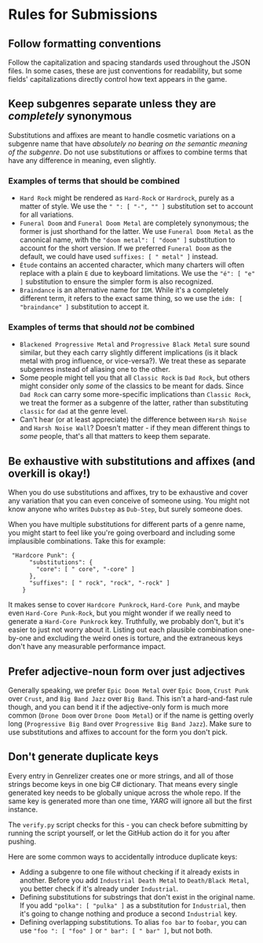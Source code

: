 ﻿# Rules for Submissions

## Follow formatting conventions
Follow the capitalization and spacing standards used throughout the JSON files. In some cases, these are just conventions for readability, but some fields' capitalizations directly control how text appears in the game.

## Keep subgenres separate unless they are _completely_ synonymous

Substitutions and affixes are meant to handle cosmetic variations on a subgenre name that have _absolutely no bearing on the semantic meaning of the subgenre_. Do not use substitutions or affixes to combine terms that have any difference in meaning, even slightly.

### Examples of terms that should be combined
* `Hard Rock` might be rendered as `Hard-Rock` or `Hardrock`, purely as a matter of style. We use the `" ": [ "-", "" ]` substitution set to account for all variations.
* `Funeral Doom` and `Funeral Doom Metal` are completely synonymous; the former is just shorthand for the latter. We use `Funeral Doom Metal` as the canonical name, with the `"doom metal": [ "doom" ]` substitution to account for the short version. If we preferred `Funeral Doom` as the default, we could have used `suffixes: [ " metal" ]` instead.
* `Étude` contains an accented character, which many charters will often replace with a plain `E` due to keyboard limitations. We use the `"é": [ "e" ]` substitution to ensure the simpler form is also recognized.
* `Braindance` is an alternative name for `IDM`. While it's a completely different term, it refers to the exact same thing, so we use the `idm: [ "braindance" ]` substitution to accept it.

### Examples of terms that should _not_ be combined
* `Blackened Progressive Metal` and `Progressive Black Metal` sure sound similar, but they each carry slightly different implications (is it black metal with prog influence, or vice-versa?). We treat these as separate subgenres instead of aliasing one to the other.
* Some people might tell you that all `Classic Rock` is `Dad Rock`, but others might consider only _some_ of the classics to be meant for dads. Since `Dad Rock` can carry some more-specific implications than `Classic Rock`, we treat the former as a subgenre of the latter, rather than substituting `classic` for `dad` at the genre level.
* Can't hear (or at least appreciate) the difference between `Harsh Noise` and `Harsh Noise Wall`? Doesn't matter - if they mean different things to _some_ people, that's all that matters to keep them separate.


## Be exhaustive with substitutions and affixes (and overkill is okay!)

When you do use substitutions and affixes, try to be exhaustive and cover any variation that you can even conceive of someone using. You might not know anyone who writes `Dubstep` as `Dub-Step`, but surely someone does.

When you have multiple substitutions for different parts of a genre name, you might start to feel like you're going overboard and including some implausible combinations. Take this for example:
```
 "Hardcore Punk": {
      "substitutions": {
        "core": [ " core", "-core" ]
      },
      "suffixes": [ " rock", "rock", "-rock" ]
    }
```
 It makes sense to cover `Hardcore Punkrock`, `Hard-Core Punk`, and maybe even `Hard-Core Punk-Rock`, but you might wonder if we really need to generate a `Hard-Core Punkrock` key. Truthfully, we probably don't, but it's easier to just not worry about it. Listing out each plausible combination one-by-one and excluding the weird ones is torture, and the extraneous keys don't have any measurable performance impact.

## Prefer adjective-noun form over just adjectives

Generally speaking, we prefer `Epic Doom Metal` over `Epic Doom`, `Crust Punk` over `Crust`, and `Big Band Jazz` over `Big Band`. This isn't a hard-and-fast rule though, and you can bend it if the adjective-only form is much more common (`Drone Doom` over `Drone Doom Metal`) or if the name is getting overly long (`Progressive Big Band` over `Progressive Big Band Jazz`). Make sure to use substitutions and affixes to account for the form you don't pick.


## Don't generate duplicate keys

Every entry in Genrelizer creates one or more strings, and all of those strings become keys in one big C# dictionary. That means every single generated key needs to be globally unique across the whole repo. If the same key is generated more than one time, _YARG_ will ignore all but the first instance.

The `verify.py` script checks for this - you can check before submitting by running the script yourself, or let the GitHub action do it for you after pushing.

Here are some common ways to accidentally introduce duplicate keys:

* Adding a subgenre to one file without checking if it already exists in another. Before you add `Industrial Death Metal` to `Death/Black Metal`, you better check if it's already under `Industrial`.
* Defining substitutions for substrings that don't exist in the original name. If you add `"polka": [ "pulka" ]` as a substitution for `Industrial`, then it's going to change nothing and produce a second `Industrial` key.
* Defining overlapping substitutions. To alias `foo bar` to `foobar`, you can use `"foo ": [ "foo" ]` or `" bar": [ " bar" ]`, but not both.

